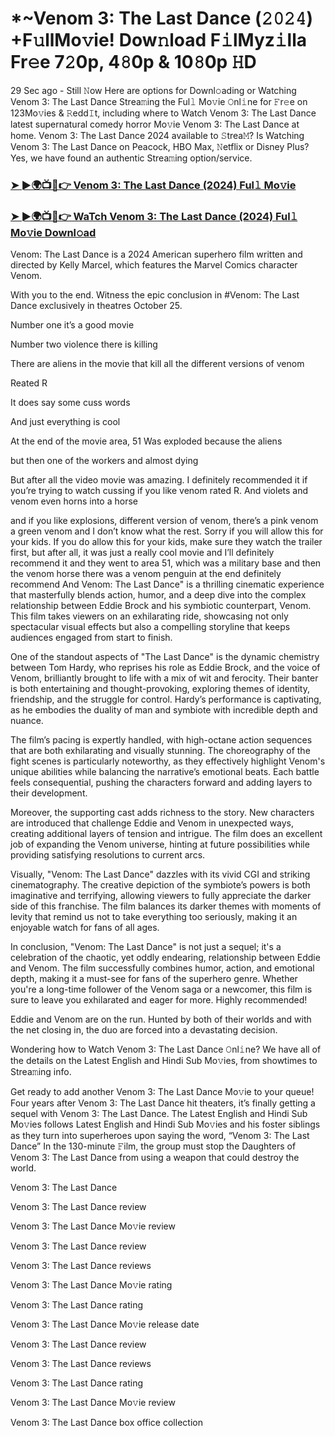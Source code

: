 # *~Venom 3: The Last Dance (𝟸𝟶𝟸𝟺) +F𝚞llMo𝚟ie! Dow𝚗load F𝚒lMyz𝚒lla Fr𝚎e 7𝟸0p, 4𝟾0p & 10𝟾0p 𝙷D

29 Sec ago - Still 𝙽ow Here are options for Downl𝚘ading or Watching Venom 3: The Last Dance Strea𝚖ing the Ful𝚕 Mo𝚟ie 𝙾nl𝚒ne for 𝙵r𝚎e on 123Mo𝚟ies & 𝚁edd𝙸t, including where to Watch Venom 3: The Last Dance latest supernatural comedy horror Mo𝚟ie Venom 3: The Last Dance at home. Venom 3: The Last Dance 2024 available to 𝚂trea𝙼? Is Watching Venom 3: The Last Dance on Peacock, HBO Max, 𝙽etflix or Disney Plus? Yes, we have found an authentic Strea𝚖ing option/service.

### [➤ ►🌍📺📱👉 Venom 3: The Last Dance (2024) Ful𝚕 Mo𝚟ie](https://mediaonestream.com/en/movie/912649/venom-the-last-dance.git)

### [➤ ►🌍📺📱👉 WaTch Venom 3: The Last Dance (2024) Ful𝚕 Mo𝚟ie Downl𝚘ad](https://mediaonestream.com/en/movie/912649/venom-the-last-dance.git)

Venom: The Last Dance is a 2024 American superhero film written and directed by Kelly Marcel, which features the Marvel Comics character Venom.

With you to the end. Witness the epic conclusion in #Venom: The Last Dance exclusively in theatres October 25.

Number one it’s a good movie

Number two violence there is killing

There are aliens in the movie that kill all the different versions of venom

Reated R 

It does say some cuss words

And just everything is cool

At the end of the movie area, 51 Was exploded because the aliens

but then one of the workers and almost dying

But after all the video movie was amazing. I definitely recommended it if you’re trying to watch cussing if you like venom rated R. And violets and venom even horns into a horse 

and if you like explosions, different version of venom, there’s a pink venom a green venom and I don’t know what the rest. Sorry if you will allow this for your kids. If you do allow this for your kids, make sure they watch the trailer first, but after all, it was just a really cool movie and I’ll definitely recommend it and they went to area 51, which was a military base and then the venom horse there was a venom penguin at the end definitely recommend And Venom: The Last Dance" is a thrilling cinematic experience that masterfully blends action, humor, and a deep dive into the complex relationship between Eddie Brock and his symbiotic counterpart, Venom. This film takes viewers on an exhilarating ride, showcasing not only spectacular visual effects but also a compelling storyline that keeps audiences engaged from start to finish.

One of the standout aspects of "The Last Dance" is the dynamic chemistry between Tom Hardy, who reprises his role as Eddie Brock, and the voice of Venom, brilliantly brought to life with a mix of wit and ferocity. Their banter is both entertaining and thought-provoking, exploring themes of identity, friendship, and the struggle for control. Hardy’s performance is captivating, as he embodies the duality of man and symbiote with incredible depth and nuance.

The film’s pacing is expertly handled, with high-octane action sequences that are both exhilarating and visually stunning. The choreography of the fight scenes is particularly noteworthy, as they effectively highlight Venom's unique abilities while balancing the narrative’s emotional beats. Each battle feels consequential, pushing the characters forward and adding layers to their development.

Moreover, the supporting cast adds richness to the story. New characters are introduced that challenge Eddie and Venom in unexpected ways, creating additional layers of tension and intrigue. The film does an excellent job of expanding the Venom universe, hinting at future possibilities while providing satisfying resolutions to current arcs.

Visually, "Venom: The Last Dance" dazzles with its vivid CGI and striking cinematography. The creative depiction of the symbiote’s powers is both imaginative and terrifying, allowing viewers to fully appreciate the darker side of this franchise. The film balances its darker themes with moments of levity that remind us not to take everything too seriously, making it an enjoyable watch for fans of all ages.

In conclusion, "Venom: The Last Dance" is not just a sequel; it's a celebration of the chaotic, yet oddly endearing, relationship between Eddie and Venom. The film successfully combines humor, action, and emotional depth, making it a must-see for fans of the superhero genre. Whether you're a long-time follower of the Venom saga or a newcomer, this film is sure to leave you exhilarated and eager for more. Highly recommended!

Eddie and Venom are on the run. Hunted by both of their worlds and with the net closing in, the duo are forced into a devastating decision.

Wondering how to Watch Venom 3: The Last Dance 𝙾nl𝚒ne? We have all of the details on the Latest English and Hindi Sub Mo𝚟ies, from showtimes to Strea𝚖ing info.

Get ready to add another Venom 3: The Last Dance Mo𝚟ie to your queue! Four years after Venom 3: The Last Dance hit theaters, it’s finally getting a sequel with Venom 3: The Last Dance. The Latest English and Hindi Sub Mo𝚟ies follows Latest English and Hindi Sub Mo𝚟ies and his foster siblings as they turn into superheroes upon saying the word, “Venom 3: The Last Dance” In the 130-minute 𝙵ilm, the group must stop the Daughters of Venom 3: The Last Dance from using a weapon that could destroy the world.

Venom 3: The Last Dance

Venom 3: The Last Dance review

Venom 3: The Last Dance Mo𝚟ie review

Venom 3: The Last Dance review

Venom 3: The Last Dance reviews

Venom 3: The Last Dance Mo𝚟ie rating

Venom 3: The Last Dance rating

Venom 3: The Last Dance Mo𝚟ie release date

Venom 3: The Last Dance review

Venom 3: The Last Dance reviews

Venom 3: The Last Dance rating

Venom 3: The Last Dance Mo𝚟ie review

Venom 3: The Last Dance box office collection
